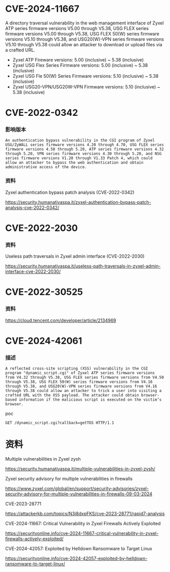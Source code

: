 # CVE-2024-11667

A directory traversal vulnerability in the web management interface of Zyxel ATP series firmware versions V5.00 through V5.38, USG FLEX series firmware versions V5.00 through V5.38, USG FLEX 50(W) series firmware versions V5.10 through V5.38, and USG20(W)-VPN series firmware versions V5.10 through V5.38 could allow an attacker to download or upload files via a crafted URL.

- Zyxel ATP Fireware versions: 5.00 (inclusive) ~ 5.38 (inclusive)
- Zyxel USG Flex Series Firmware versions: 5.00 (inclusive) ~ 5.38 (inclusive)
- Zyxel USG Fle 50(W) Series Firmware versions: 5.10 (inclusive) ~ 5.38 (inclusive)
- Zyxel USG20-VPN/USG20W-VPN Firmware versions: 5.10 (inclusive) ~ 5.38 (inclusive)

# CVE-2022-0342

### 影响版本

```
An authentication bypass vulnerability in the CGI program of Zyxel USG/ZyWALL series firmware versions 4.20 through 4.70, USG FLEX series firmware versions 4.50 through 5.20, ATP series firmware versions 4.32 through 5.20, VPN series firmware versions 4.30 through 5.20, and NSG series firmware versions V1.20 through V1.33 Patch 4, which could allow an attacker to bypass the web authentication and obtain administrative access of the device.
```

### 资料

Zyxel authentication bypass patch analysis (CVE-2022-0342)

https://security.humanativaspa.it/zyxel-authentication-bypass-patch-analysis-cve-2022-0342/

# CVE-2022-2030

### 资料

Useless path traversals in Zyxel admin interface (CVE-2022-2030)

https://security.humanativaspa.it/useless-path-traversals-in-zyxel-admin-interface-cve-2022-2030/

# CVE-2022-30525

### 资料

https://cloud.tencent.com/developer/article/2134969

# CVE-2024-42061

### 描述

```
A reflected cross-site scripting (XSS) vulnerability in the CGI program "dynamic_script.cgi" of Zyxel ATP series firmware versions from V4.32 through V5.38, USG FLEX series firmware versions from V4.50 through V5.38, USG FLEX 50(W) series firmware versions from V4.16 through V5.38, and USG20(W)-VPN series firmware versions from V4.16 through V5.38 could allow an attacker to trick a user into visiting a crafted URL with the XSS payload. The attacker could obtain browser-based information if the malicious script is executed on the victim’s browser.
```

poc

```
GET /dynamic_script.cgi?callback=getTOS HTTP/1.1
```

# 资料

Multiple vulnerabilities in Zyxel zysh

https://security.humanativaspa.it/multiple-vulnerabilities-in-zyxel-zysh/

Zyxel security advisory for multiple vulnerabilities in firewalls

https://www.zyxel.com/global/en/support/security-advisories/zyxel-security-advisory-for-multiple-vulnerabilities-in-firewalls-09-03-2024

CVE-2023-28771

https://attackerkb.com/topics/N3i8dxpFKS/cve-2023-28771/rapid7-analysis

CVE-2024-11667: Critical Vulnerability in Zyxel Firewalls Actively Exploited

https://securityonline.info/cve-2024-11667-critical-vulnerability-in-zyxel-firewalls-actively-exploited/

CVE-2024-42057: Exploited by Helldown Ransomware to Target Linux

https://securityonline.info/cve-2024-42057-exploited-by-helldown-ransomware-to-target-linux/